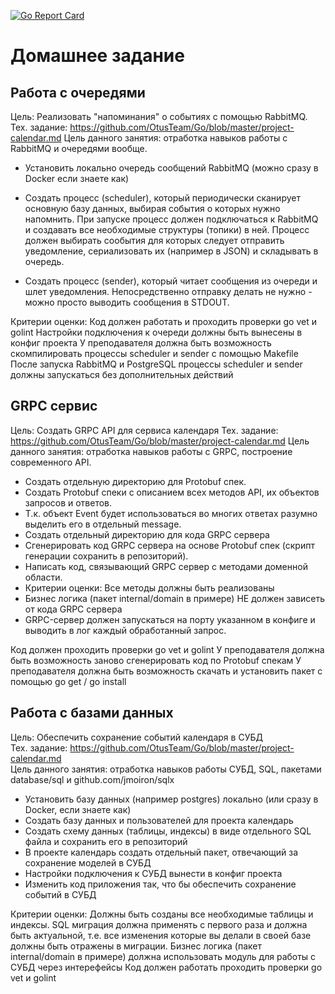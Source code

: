 [![Go Report Card](https://goreportcard.com/badge/github.com/mpuzanov/calendar)](https://goreportcard.com/report/github.com/mpuzanov/calendar)

# Домашнее задание

## Работа с очередями
Цель: Реализовать "напоминания" о событиях с помощью RabbitMQ. 
Тех. задание: https://github.com/OtusTeam/Go/blob/master/project-calendar.md Цель данного занятия: отработка навыков работы с RabbitMQ и очередями вообще.
- Установить локально очередь сообщений RabbitMQ (можно сразу в Docker если знаете как)
- Создать процесс (scheduler), который периодически сканирует основную базу данных, выбирая события о которых нужно напомнить.
    При запуске процесс должен подключаться к RabbitMQ и создавать все необходимые структуры (топики) в ней.
    Процесс должен выбирать сообытия для которых следует отправить уведомление, сериализовать их (например в JSON) и складывать в очередь.

- Создать процесс (sender), который читает сообщения из очереди и шлет уведомления.
    Непосредственно отправку делать не нужно - можно просто выводить сообщения в STDOUT.

Критерии оценки: Код должен работать и проходить проверки go vet и golint
Настройки подключения к очереди должны быть вынесены в конфиг проекта
У преподавателя должна быть возможность скомпилировать процессы scheduler и sender с помощью Makefile
После запуска RabbitMQ и PostgreSQL процессы scheduler и sender должны запускаться без дополнительных действий

## GRPC сервис

Цель: Создать GRPC API для сервиса календаря Тех. задание: https://github.com/OtusTeam/Go/blob/master/project-calendar.md 
Цель данного занятия: отработка навыков работы с GRPC, построение современного API.

- Создать отдельную директорию для Protobuf спек.
- Создать Protobuf спеки с описанием всех методов API, их объектов запросов и ответов.
- Т.к. объект Event будет использоваться во многих ответах разумно выделить его в отдельный message.
- Создать отдельный директорию для кода GRPC сервера
- Сгенерировать код GRPC сервера на основе Protobuf спек (скрипт генерации сохранить в репозиторий).
- Написать код, связывающий GRPC сервер с методами доменной области.
- Критерии оценки: Все методы должны быть реализованы
- Бизнес логика (пакет internal/domain в примере) НЕ должен зависеть от кода GRPC сервера 
- GRPC-сервер должен запускаться на порту указанном в конфиге и выводить в лог каждый обработанный запрос.

Код должен проходить проверки go vet и golint
У преподавателя должна быть возможность заново сгенерировать код по Protobuf спекам
У преподавателя должна быть возможность скачать и установить пакет с помощью go get / go install


## Работа с базами данных

Цель: Обеспечить сохранение событий календаря в СУБД   
Тех. задание: https://github.com/OtusTeam/Go/blob/master/project-calendar.md  
Цель данного занятия: отработка навыков работы СУБД, SQL, пакетами database/sql и github.com/jmoiron/sqlx  

- Установить базу данных (например postgres) локально (или сразу в Docker, если знаете как)
- Создать базу данных и пользователей для проекта календарь
- Создать схему данных (таблицы, индексы) в виде отдельного SQL файла и сохранить его в репозиторий
- В проекте календарь создать отдельный пакет, отвечающий за сохранение моделей в СУБД
- Настройки подключения к СУБД вынести в конфиг проекта
- Изменить код приложения так, что бы обеспечить сохранение событий в СУБД

Критерии оценки: Должны быть созданы все необходимые таблицы и индексы.
SQL миграция должна применять с первого раза и должна быть актуальной,
т.е. все изменения которые вы делали в своей базе должны быть отражены в миграции.
Бизнес логика (пакет internal/domain в примере) должна использовать модуль для работы с СУБД через интерефейсы
Код должен работать проходить проверки go vet и golint
